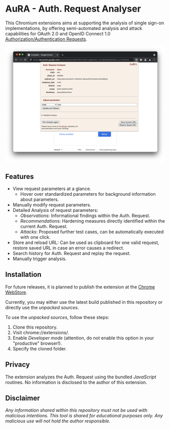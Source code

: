 # AuRA - Auth. Request Analyser

This Chromium extensions aims at supporting the analysis of single sign-on implementations, by offering semi-automated analysis and attack capabilities for OAuth 2.0 and OpenID Connect 1.0 [Authorization/Authentication Requests](https://datatracker.ietf.org/doc/html/rfc6749#section-4.1.1).

![Demo Screenshot](demo_screenshot.png)

## Features
* View request parameters at a glance.
  * Hover over standardized parameters for background information about parameters.
* Manually modify request parameters.
* Detailed Analysis of request parameters:
  * *Observations*: Informational findings within the Auth. Request.
  * *Recommendations*: Hardening measures directly identified within the current Auth. Request.
  * *Attacks*: Proposed further test cases, can be automatically executed with one click.
* Store and reload URL: Can be used as clipboard for one valid request, restore saved URL in case an error causes a redirect.
* Search history for Auth. Request and replay the request.
* Manually trigger analysis.

## Installation
For future releases, it is planned to publish the extension at the [Chrome WebStore](https://chrome.google.com/webstore).

Currently, you may either use the latest build published in this repository or directly use the *unpacked sources*.

To use the *unpacked sources*, follow these steps:
1. Clone this repository.
2. Visit chrome://extensions/.
3. Enable *Developer mode* (attention, do not enable this option in your "productive" browser!).
4. Specify the cloned folder.


## Privacy
The extension analyzes the Auth. Request using the bundled *JavaScript* routines. No information is disclosed to the author of this extension. 


## Disclaimer
*Any information shared within this repository must not be used with malicious intentions. This tool is shared for educational purposes only. Any malicious use will not hold the author responsible.*
